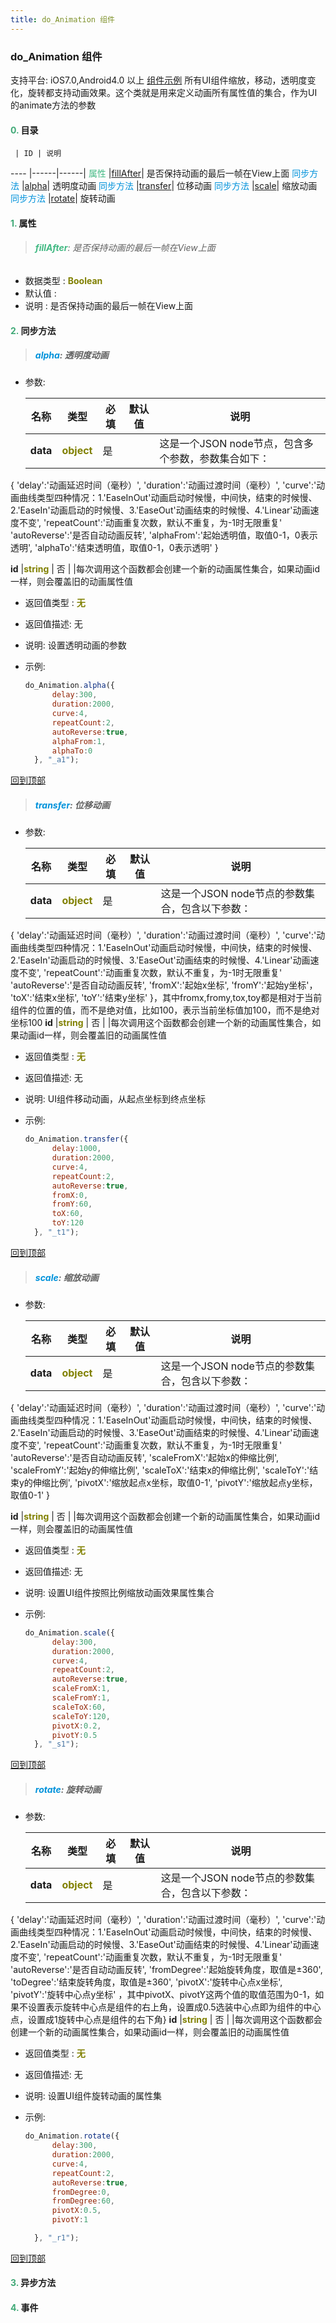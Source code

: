 ```yaml
---
title: do_Animation 组件
---
```


### do_Animation 组件

 支持平台: iOS7.0,Android4.0 以上
 [组件示例](https://github.com/do-api/docs-example/tree/master/source/view/MM/do_Animation)
 所有UI组件缩放，移动，透明度变化，旋转都支持动画效果。这个类就是用来定义动画所有属性值的集合，作为UI的animate方法的参数

#### <font color ='#40A977'>**0.**</font> 目录

     | ID | 说明
---- |------|------|
<font color ='#42b983'>属性</font>  |[fillAfter](#fillAfter)| 是否保持动画的最后一帧在View上面
<font color ='#0092db'>同步方法</font>  |[alpha](#alpha)| 透明度动画
<font color ='#0092db'>同步方法</font>  |[transfer](#transfer)| 位移动画
<font color ='#0092db'>同步方法</font>  |[scale](#scale)| 缩放动画
<font color ='#0092db'>同步方法</font>  |[rotate](#rotate)| 旋转动画

#### <font color ='#40A977'>**1.**</font> 属性

>###### <span id=fillAfter><font color ='#42b983'>**fillAfter**</font></span>: 是否保持动画的最后一帧在View上面

- 数据类型 : <font color ='#808000'>**Boolean**</font>
- 默认值 :
- 说明 : 是否保持动画的最后一帧在View上面

#### <font color ='#40A977'>**2.**</font> 同步方法

>##### <span id=alpha><font color ='#0092db'>**alpha**</font></span>: 透明度动画

- 参数:

  名称 | 类型 |必填|默认值|说明
  ---- |-------------  |--------------|--------|------
  **data** |<font color ='#808000'>**object**</font> | 是 | |这是一个JSON node节点，包含多个参数，参数集合如下：
{
    'delay':'动画延迟时间（毫秒）',
    'duration':'动画过渡时间（毫秒）',
    'curve':'动画曲线类型四种情况：1.'EaseInOut'动画启动时候慢，中间快，结束的时候慢、2.'EaseIn'动画启动的时候慢、3.'EaseOut'动画结束的时候慢、4.'Linear'动画速度不变',
    'repeatCount':'动画重复次数，默认不重复，为-1时无限重复'
    'autoReverse':'是否自动动画反转',
    'alphaFrom':'起始透明值，取值0-1，0表示透明',
    'alphaTo':'结束透明值，取值0-1，0表示透明'
}


  **id** |<font color ='#808000'>**string**</font> | 否 | |每次调用这个函数都会创建一个新的动画属性集合，如果动画id一样，则会覆盖旧的动画属性值
- 返回值类型 : <font color ='#808000'>**无**</font>
- 返回值描述: 无
- 说明: 设置透明动画的参数
- 示例:

  ```javascript
  do_Animation.alpha({
		delay:300,
		duration:2000,
		curve:4,
		repeatCount:2,
		autoReverse:true,
		alphaFrom:1,
		alphaTo:0
	}, "_a1");

  ```

[回到顶部](#top)

>##### <span id=transfer><font color ='#0092db'>**transfer**</font></span>: 位移动画

- 参数:

  名称 | 类型 |必填|默认值|说明
  ---- |-------------  |--------------|--------|------
  **data** |<font color ='#808000'>**object**</font> | 是 | |这是一个JSON node节点的参数集合，包含以下参数：
{
    'delay':'动画延迟时间（毫秒）',
    'duration':'动画过渡时间（毫秒）',
    'curve':'动画曲线类型四种情况：1.'EaseInOut'动画启动时候慢，中间快，结束的时候慢、2.'EaseIn'动画启动的时候慢、3.'EaseOut'动画结束的时候慢、4.'Linear'动画速度不变',
    'repeatCount':'动画重复次数，默认不重复，为-1时无限重复'
    'autoReverse':'是否自动动画反转',
    'fromX':'起始x坐标',
    'fromY':'起始y坐标'，
    'toX':'结束x坐标',
    'toY':'结束y坐标'
}，其中fromx,fromy,tox,toy都是相对于当前组件的位置的值，而不是绝对值，比如100，表示当前坐标值加100，而不是绝对坐标100
  **id** |<font color ='#808000'>**string**</font> | 否 | |每次调用这个函数都会创建一个新的动画属性集合，如果动画id一样，则会覆盖旧的动画属性值
- 返回值类型 : <font color ='#808000'>**无**</font>
- 返回值描述: 无
- 说明: UI组件移动动画，从起点坐标到终点坐标
- 示例:

  ```javascript
  do_Animation.transfer({
		delay:1000,
		duration:2000,
		curve:4,
		repeatCount:2,
		autoReverse:true,
		fromX:0,
		fromY:60,
		toX:60,
		toY:120
	}, "_t1");

  ```

[回到顶部](#top)

>##### <span id=scale><font color ='#0092db'>**scale**</font></span>: 缩放动画

- 参数:

  名称 | 类型 |必填|默认值|说明
  ---- |-------------  |--------------|--------|------
  **data** |<font color ='#808000'>**object**</font> | 是 | |这是一个JSON node节点的参数集合，包含以下参数：
{
    'delay':'动画延迟时间（毫秒）',
    'duration':'动画过渡时间（毫秒）',
    'curve':'动画曲线类型四种情况：1.'EaseInOut'动画启动时候慢，中间快，结束的时候慢、2.'EaseIn'动画启动的时候慢、3.'EaseOut'动画结束的时候慢、4.'Linear'动画速度不变',
    'repeatCount':'动画重复次数，默认不重复，为-1时无限重复'
    'autoReverse':'是否自动动画反转',
    'scaleFromX':'起始x的伸缩比例',
    'scaleFromY':'起始y的伸缩比例',
    'scaleToX':'结束x的伸缩比例',
    'scaleToY':'结束y的伸缩比例',
    'pivotX':'缩放起点x坐标，取值0-1',
    'pivotY':'缩放起点y坐标，取值0-1'
}


  **id** |<font color ='#808000'>**string**</font> | 否 | |每次调用这个函数都会创建一个新的动画属性集合，如果动画id一样，则会覆盖旧的动画属性值
- 返回值类型 : <font color ='#808000'>**无**</font>
- 返回值描述: 无
- 说明: 设置UI组件按照比例缩放动画效果属性集合
- 示例:

  ```javascript
  do_Animation.scale({
		delay:300,
		duration:2000,
		curve:4,
		repeatCount:2,
		autoReverse:true,
		scaleFromX:1,
		scaleFromY:1,
		scaleToX:60,
		scaleToY:120,
		pivotX:0.2,
		pivotY:0.5
	}, "_s1");

  ```

[回到顶部](#top)

>##### <span id=rotate><font color ='#0092db'>**rotate**</font></span>: 旋转动画

- 参数:

  名称 | 类型 |必填|默认值|说明
  ---- |-------------  |--------------|--------|------
  **data** |<font color ='#808000'>**object**</font> | 是 | |这是一个JSON node节点的参数集合，包含以下参数：
{
    'delay':'动画延迟时间（毫秒）',
    'duration':'动画过渡时间（毫秒）',
    'curve':'动画曲线类型四种情况：1.'EaseInOut'动画启动时候慢，中间快，结束的时候慢、2.'EaseIn'动画启动的时候慢、3.'EaseOut'动画结束的时候慢、4.'Linear'动画速度不变',
    'repeatCount':'动画重复次数，默认不重复，为-1时无限重复'
    'autoReverse':'是否自动动画反转',
    'fromDegree':'起始旋转角度，取值是±360',
    'toDegree':'结束旋转角度，取值是±360',
    'pivotX':'旋转中心点x坐标',
    'pivotY':'旋转中心点y坐标'
，其中pivotX、pivotY这两个值的取值范围为0-1，如果不设置表示旋转中心点是组件的右上角，设置成0.5选装中心点即为组件的中心点，设置成1旋转中心点是组件的右下角}
  **id** |<font color ='#808000'>**string**</font> | 否 | |每次调用这个函数都会创建一个新的动画属性集合，如果动画id一样，则会覆盖旧的动画属性值
- 返回值类型 : <font color ='#808000'>**无**</font>
- 返回值描述: 无
- 说明: 设置UI组件旋转动画的属性集
- 示例:

  ```javascript
  do_Animation.rotate({
		delay:300,
		duration:2000,
		curve:4,
		repeatCount:2,
		autoReverse:true,
		fromDegree:0,
		fromDegree:60,
		pivotX:0.5,
		pivotY:1

	}, "_r1");

  ```

[回到顶部](#top)

#### <font color ='#40A977'>**3.**</font> 异步方法


#### <font color ='#40A977'>**4.**</font> 事件
